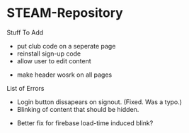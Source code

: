 # STEAM-Repository
Stuff To Add
- put club code on a seperate page
- reinstall sign-up code
- allow user to edit content
+ make header wosrk on all pages


List of Errors
+ Login button dissapears on signout. (Fixed. Was a typo.)
+ Blinking of content that should be hidden.
- Better fix for firebase load-time induced blink?